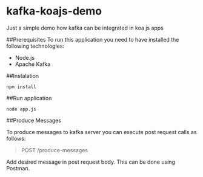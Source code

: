 # kafka-koajs-demo
Just a simple demo how kafka can be integrated in koa js apps

##Prerequisites
To run this application you need to have installed the following technologies:
- Node.js
- Apache Kafka
 
##Instalation
```
npm install
```
##Run application

```
node app.js
```

##Produce Messages

To produce messages to kafka server you can execute post request calls as follows:
> POST /produce-messages

  Add desired message in post request body.
  This can be done using Postman.
